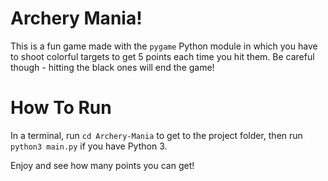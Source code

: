 # Archery Mania!
This is a fun game made with the `pygame` Python module in which you have to shoot colorful targets to get 5 points each time you hit them. Be careful though - hitting the black ones will end the game!

# How To Run

In a terminal, run `cd Archery-Mania` to get to the project folder, then run `python3 main.py` if you have Python 3.

 Enjoy and see how many points you can get! 
